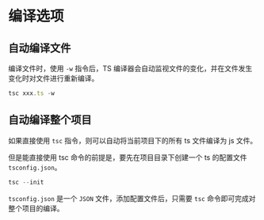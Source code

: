 # 编译选项

## 自动编译文件

编译文件时，使用 `-w` 指令后，TS 编译器会自动监视文件的变化，并在文件发生变化时对文件进行重新编译。

```ts
tsc xxx.ts -w
```

## 自动编译整个项目

如果直接使用 `tsc` 指令，则可以自动将当前项目下的所有 ts 文件编译为 js 文件。

但是能直接使用 tsc 命令的前提是，要先在项目目录下创建一个 ts 的配置文件 `tsconfig.json`。

```ts
tsc --init
```

`tsconfig.json` 是一个 `JSON` 文件，添加配置文件后，只需要 `tsc` 命令即可完成对整个项目的编译。
